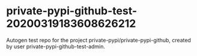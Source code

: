 # private-pypi-github-test-20200319183608626212
Autogen test repo for the project private-pypi/private-pypi-github, created by user private-pypi-github-test-admin.
